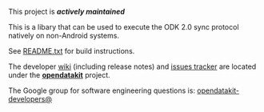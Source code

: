 
This project is __*actively maintained*__

This is a libary that can be used to execute the ODK 2.0 sync protocol natively on non-Android systems.

See [README.txt](https://github.com/opendatakit/sync-client/blob/master/README.txt) for build instructions.

The developer [wiki](https://github.com/opendatakit/opendatakit/wiki) (including release notes) and
[issues tracker](https://github.com/opendatakit/opendatakit/issues) are located under
the [**opendatakit**](https://github.com/opendatakit/opendatakit) project.

The Google group for software engineering questions is: [opendatakit-developers@](https://groups.google.com/forum/#!forum/opendatakit-developers)

